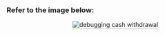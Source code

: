 ### Refer to the image below:

<div style="text-align: center;">
    <img src="https://assets.ccbp.in/frontend/content/react-js/cash-withdrawal-output-v2.gif" alt="debugging cash withdrawal" style="max-width:70%;box-shadow:0 2.8px 2.2px rgba(0, 0, 0, 0.12)">
</div>
